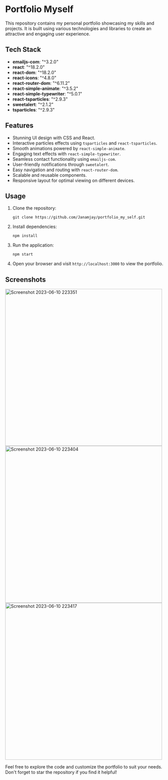 # Portfolio Myself

This repository contains my personal portfolio showcasing my skills and projects. It is built using various technologies and libraries to create an attractive and engaging user experience.

## Tech Stack

- **emailjs-com**: "^3.2.0"
- **react**: "^18.2.0"
- **react-dom**: "^18.2.0"
- **react-icons**: "^4.8.0"
- **react-router-dom**: "^6.11.2"
- **react-simple-animate**: "^3.5.2"
- **react-simple-typewriter**: "^5.0.1"
- **react-tsparticles**: "^2.9.3"
- **sweetalert**: "^2.1.2"
- **tsparticles**: "^2.9.3"

## Features

- Stunning UI design with CSS and React.
- Interactive particles effects using `tsparticles` and `react-tsparticles`.
- Smooth animations powered by `react-simple-animate`.
- Engaging text effects with `react-simple-typewriter`.
- Seamless contact functionality using `emailjs-com`.
- User-friendly notifications through `sweetalert`.
- Easy navigation and routing with `react-router-dom`.
- Scalable and reusable components.
- Responsive layout for optimal viewing on different devices.

## Usage

1. Clone the repository:

   ```
   git clone https://github.com/Janamjay/portfolio_my_self.git
   ```

2. Install dependencies:

   ```
   npm install
   ```

3. Run the application:

   ```
   npm start
   ```

4. Open your browser and visit `http://localhost:3000` to view the portfolio.

## Screenshots

<img width="500" alt="Screenshot 2023-06-10 223351" src="https://github.com/Janamjay/portfolio_my_self/assets/95991117/d44c55bc-c10f-4c06-9852-65711693e5b3">
<img width="500" alt="Screenshot 2023-06-10 223404" src="https://github.com/Janamjay/portfolio_my_self/assets/95991117/b637c24c-9da7-4385-a06e-595fedc640a0">
<img width="500" alt="Screenshot 2023-06-10 223417" src="https://github.com/Janamjay/portfolio_my_self/assets/95991117/21f6da71-2c75-40ee-8fb1-fc800b25b57a">

Feel free to explore the code and customize the portfolio to suit your needs. Don't forget to star the repository if you find it helpful!
